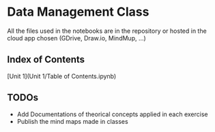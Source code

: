 
# Data Management Class

All the files used in the notebooks are in the repository or hosted in the cloud app chosen (GDrive, Draw.io, MindMup, ...)

## Index of Contents

[Unit 1](Unit 1/Table of Contents.ipynb)

## TODOs

- Add Documentations of theorical concepts applied in each exercise
- Publish the mind maps made in classes
